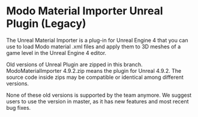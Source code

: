 # Modo Material Importer Unreal Plugin (Legacy)
The Unreal Material Importer is a plug-in for Unreal Engine 4 that you can use to load Modo material .xml files and apply them to 3D meshes of a game level in the Unreal Engine 4 editor.

Old versions of Unreal Plugin are zipped in this branch. ModoMaterialImporter 4.9.2.zip means the plugin for Unreal 4.9.2. The source code inside zips may be compatible or identical among different versions.

None of these old versions is supported by the team anymore. We suggest users to use the version in master, as it has new features and most recent bug fixes.
